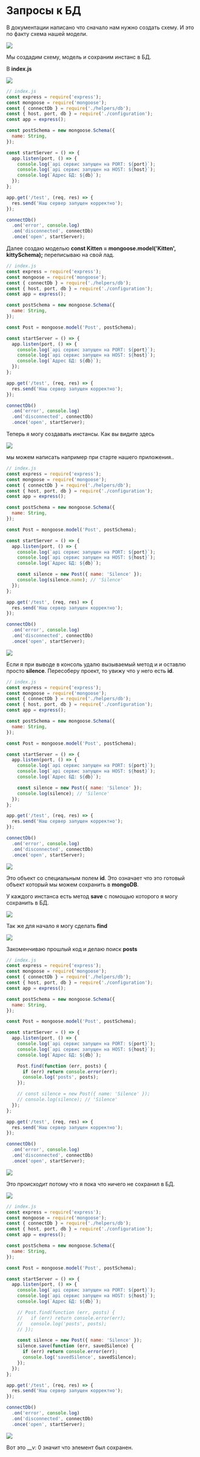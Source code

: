 # Запросы к БД

В документации написано что сначало нам нужно создать схему. И это по факту схема нашей модели.

![](img/045.png)

Мы создадим схему, модель и сохраним инстанс в БД.

В **index.js**

![](img/046.png)

```js
// index.js
const express = require('express');
const mongoose = require('mongoose');
const { connectDb } = require('./helpers/db');
const { host, port, db } = require('./configuration');
const app = express();

const postSchema = new mongoose.Schema({
  name: String,
});

const startServer = () => {
  app.listen(port, () => {
    console.log(`api сервис запущен на PORT: ${port}`);
    console.log(`api сервис запущен на HOST: ${host}`);
    console.log(`Адрес БД: ${db}`);
  });
};

app.get('/test', (req, res) => {
  res.send('Наш сервер запущен корректно');
});

connectDb()
  .on('error', console.log)
  .on('disconnected', connectDb)
  .once('open', startServer);
```

Далее создаю моделью **const Kitten = mongoose.model('Kitten', kittySchema);** переписываю на свой лад.

```js
// index.js
const express = require('express');
const mongoose = require('mongoose');
const { connectDb } = require('./helpers/db');
const { host, port, db } = require('./configuration');
const app = express();

const postSchema = new mongoose.Schema({
  name: String,
});

const Post = mongoose.model('Post', postSchema);

const startServer = () => {
  app.listen(port, () => {
    console.log(`api сервис запущен на PORT: ${port}`);
    console.log(`api сервис запущен на HOST: ${host}`);
    console.log(`Адрес БД: ${db}`);
  });
};

app.get('/test', (req, res) => {
  res.send('Наш сервер запущен корректно');
});

connectDb()
  .on('error', console.log)
  .on('disconnected', connectDb)
  .once('open', startServer);
```

Теперь я могу создавать инстансы. Как вы видите здесь

![](img/047.png)

мы можем написать например при старте нашего приложения..

```js
// index.js
const express = require('express');
const mongoose = require('mongoose');
const { connectDb } = require('./helpers/db');
const { host, port, db } = require('./configuration');
const app = express();

const postSchema = new mongoose.Schema({
  name: String,
});

const Post = mongoose.model('Post', postSchema);

const startServer = () => {
  app.listen(port, () => {
    console.log(`api сервис запущен на PORT: ${port}`);
    console.log(`api сервис запущен на HOST: ${host}`);
    console.log(`Адрес БД: ${db}`);

    const silence = new Post({ name: 'Silence' });
    console.log(silence.name); // 'Silence'
  });
};

app.get('/test', (req, res) => {
  res.send('Наш сервер запущен корректно');
});

connectDb()
  .on('error', console.log)
  .on('disconnected', connectDb)
  .once('open', startServer);
```

![](img/048.png)

Если я при выводе в консоль удалю вызываемый метод и и оставлю просто **silence**. Пересоберу проект, то увижу что у него есть **id**.

```js
// index.js
const express = require('express');
const mongoose = require('mongoose');
const { connectDb } = require('./helpers/db');
const { host, port, db } = require('./configuration');
const app = express();

const postSchema = new mongoose.Schema({
  name: String,
});

const Post = mongoose.model('Post', postSchema);

const startServer = () => {
  app.listen(port, () => {
    console.log(`api сервис запущен на PORT: ${port}`);
    console.log(`api сервис запущен на HOST: ${host}`);
    console.log(`Адрес БД: ${db}`);

    const silence = new Post({ name: 'Silence' });
    console.log(silence); // 'Silence'
  });
};

app.get('/test', (req, res) => {
  res.send('Наш сервер запущен корректно');
});

connectDb()
  .on('error', console.log)
  .on('disconnected', connectDb)
  .once('open', startServer);
```

![](img/049.png)

Это объект со специальным полем **id**. Это означает что это готовый объект который мы можем сохранить в **mongoDB**.

У каждого инстанса есть метод **save** с помощью которого я могу сохранить в БД.

![](img/050.png)

Так же для начало я могу сделать **find**

![](img/051.png)

Закоменчиваю прошлый код и делаю поиск **posts**

```js
// index.js
const express = require('express');
const mongoose = require('mongoose');
const { connectDb } = require('./helpers/db');
const { host, port, db } = require('./configuration');
const app = express();

const postSchema = new mongoose.Schema({
  name: String,
});

const Post = mongoose.model('Post', postSchema);

const startServer = () => {
  app.listen(port, () => {
    console.log(`api сервис запущен на PORT: ${port}`);
    console.log(`api сервис запущен на HOST: ${host}`);
    console.log(`Адрес БД: ${db}`);

    Post.find(function (err, posts) {
      if (err) return console.error(err);
      console.log('posts', posts);
    });

    // const silence = new Post({ name: 'Silence' });
    // console.log(silence); // 'Silence'
  });
};

app.get('/test', (req, res) => {
  res.send('Наш сервер запущен корректно');
});

connectDb()
  .on('error', console.log)
  .on('disconnected', connectDb)
  .once('open', startServer);
```

![](img/052.png)

Это происходит потому что я пока что ничего не сохранил в БД.

![](img/053.png)

```js
// index.js
const express = require('express');
const mongoose = require('mongoose');
const { connectDb } = require('./helpers/db');
const { host, port, db } = require('./configuration');
const app = express();

const postSchema = new mongoose.Schema({
  name: String,
});

const Post = mongoose.model('Post', postSchema);

const startServer = () => {
  app.listen(port, () => {
    console.log(`api сервис запущен на PORT: ${port}`);
    console.log(`api сервис запущен на HOST: ${host}`);
    console.log(`Адрес БД: ${db}`);

    // Post.find(function (err, posts) {
    //   if (err) return console.error(err);
    //   console.log('posts', posts);
    // });

    const silence = new Post({ name: 'Silence' });
    silence.save(function (err, savedSilence) {
      if (err) return console.error(err);
      console.log('savedSilence', savedSilence);
    });
  });
};

app.get('/test', (req, res) => {
  res.send('Наш сервер запущен корректно');
});

connectDb()
  .on('error', console.log)
  .on('disconnected', connectDb)
  .once('open', startServer);
```

![](img/054.png)

Вот это \_\_v: 0 значит что элемент был сохранен.
